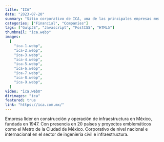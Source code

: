 ```yaml
---
title: "ICA"
date: "2023-07-20"
summary: "Sitio corporativo de ICA, una de las principales empresas mexicanas en construcción e infraestructura; presenta proyectos, historia y relaciones con inversionistas."
categories: ["Financial", "Companies"]
tags: ["GulpJS", "Javascript", "PostCSS", "HTML5"]
thumbnail: "ica.webp"
images:
  [
    "ica-1.webp",
    "ica-2.webp",
    "ica-3.webp",
    "ica-4.webp",
    "ica-5.webp",
    "ica-6.webp",
    "ica-7.webp",
    "ica-8.webp",
    "ica-9.webp",
  ]
video: "ica.webm"
dirimages: "ica"
featured: true
link: "https://ica.com.mx/"
---
```


Empresa líder en construcción y operación de infraestructura en México, fundada
en 1947. Con presencia en 20 países y proyectos emblemáticos como el Metro de la
Ciudad de México. Corporativo de nivel nacional e internacional en el sector de
ingeniería civil e infraestructura.
